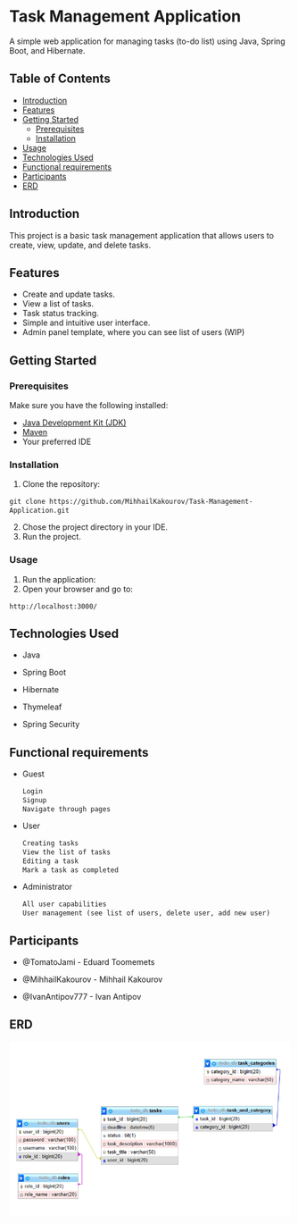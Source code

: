 # Task Management Application

A simple web application for managing tasks (to-do list) using Java, Spring Boot, and Hibernate.

## Table of Contents
- [Introduction](#introduction)
- [Features](#features)
- [Getting Started](#getting-started)
  - [Prerequisites](#prerequisites)
  - [Installation](#installation)
- [Usage](#usage)
- [Technologies Used](#technologies-used)
- [Functional requirements](#Functional-requirements)
- [Participants](#Participants)
- [ERD](#ERD)

## Introduction

This project is a basic task management application that allows users to create, view, update, and delete tasks.

## Features

- Create and update tasks.
- View a list of tasks.
- Task status tracking.
- Simple and intuitive user interface.
- Admin panel template, where you can see list of users (WIP)

## Getting Started

### Prerequisites

Make sure you have the following installed:

- [Java Development Kit (JDK)](https://www.oracle.com/java/technologies/javase-downloads.html)
- [Maven](https://maven.apache.org/download.cgi)
- Your preferred IDE

### Installation

   1. Clone the repository:
   ```
   git clone https://github.com/MihhailKakourov/Task-Management-Application.git
   ```
   2. Chose the project directory in your IDE.
   3. Run the project.
### Usage
   1. Run the application:
   2. Open your browser and go to:
   ```
   http://localhost:3000/
   ```
## Technologies Used
   - Java

   - Spring Boot

   - Hibernate

   - Thymeleaf
     
   - Spring Security 

## Functional requirements
- Guest
    ```
    Login
    Signup
    Navigate through pages
    ```
- User
    ```
    Creating tasks
    View the list of tasks
    Editing a task
    Mark a task as completed
    ```
- Administrator
    ```
    All user capabilities
    User management (see list of users, delete user, add new user)
    ```

## Participants
   - @TomatoJami - Eduard Toomemets

   - @MihhailKakourov - Mihhail Kakourov

   - @IvanAntipov777 - Ivan Antipov
## ERD
![ERD](https://github.com/MihhailKakourov/Task-Management-Application/blob/master/ERD.PNG)
